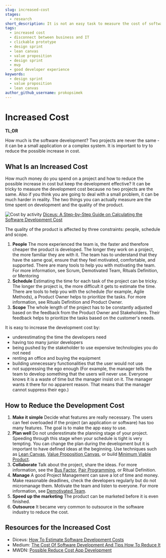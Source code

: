 ```yaml
---
slug: increased-cost
stages:
  - research
short_description: It is not an easy task to measure the cost of software development. Two projects are never the same, it can be a small application or a complex system. It is important to try to reduce the possible increase in cost.
tags:
  - increased cost
  - disconnect between business and IT
  - clickable prototype
  - design sprint
  - lean canvas
  - value proposition
  - design sprint
  - mvp
  - good developer experience
keywords:
  - design sprint
  - value proposition
  - lean canvas
author_github_username: prokopsimek
---
```


# Increased Cost

**TL;DR**

How much is the software development? Two projects are never the same - it can be a small application or a complex system. It is important to try to reduce the possible increase in cost.

## What Is an Increased Cost

How much money do you spend on a project and how to reduce the possible increase in cost but keep the development effective? It can be tricky to measure the development cost because no two projects are the same. Also if you think you are going to deal with a small problem, it can be much harder in reality. The two things you can actually measure are the time spent on development and the quality of the product.

![Cost by activity](/files/cost.png)
[Diceus: A Step-by-Step Guide on Calculating the Software Development Cost](https://diceus.com/how-to-estimate-software-development-costs/)

The quality of the product is affected by three constraints: people, schedule and scope.

1. **People**
   The more experienced the team is, the faster and therefore cheaper the product is developed. The longer they work on a project, the more familiar they are with it. The team has to understand that they have the same goal, ensure that they feel motivated, comfortable, and supported. There are many tools to help you with motivating the team.
   For more information, see Scrum, Demotivated Team, Rituals Definition, or Mentoring
2. **Schedule**
   Estimating the time for each task of the project can be tricky. The longer the project is, the more difficult it gets to estimate the time. There are tools to help you with the schedule (for example, Agile Methods), a Product Owner helps to prioritize the tasks. For more information, see Rituals Definition and Product Owner.
3. **Scope**
   The whole length of the project has to be constantly adjusted based on the feedback from the Product Owner and Stakeholders. Their feedback helps to prioritize the tasks based on the customer's needs.

It is easy to increase the development cost by:

- underestimating the time the developers need
- having too many junior developers
- being pushed by the stakeholder to use expensive technologies you do not need
- renting an office and buying the equipment
- building unnecessary functionalities that the user would not use
- not suppressing the ego enough (For example, the manager tells the team to develop something that the users will never use. Everyone knows it is a waste of time but the manager insist on it. The manager wants it there for no apparent reason. That means that the manager cannot suppress their ego.)

## How to Reduce the Development Cost

1. **Make it simple**
   Decide what features are really necessary. The users can feel overloaded if the project (an application or software) has too many features. The goal is to make the app easy to use.
2. **Plan well**
   Do not underestimate the planning stage of your project. Speeding through this stage when your schedule is tight is very tempting. You can change the plan during the development but it is important to have defined ideas at the beginning.
   Use techniques such as [Lean Canvas](/practices/lean-canvas), [Value Proposition Canvas](/practices/value-proposition), or build [Minimum Viable Product](/practices/minimum-viable-product).
3. **Collaborate**
   Talk about the project, share the ideas.
   For more information, see the [Bus Factor](/practices/bus-factor), [Pair Programming](/practices/pair-programming), or Ritual Definition.
4. **Manage**
   A good Project Management can save a lot of time and money. Make reasonable deadlines, check the developers regularly but do not micromanage them. Motivate the team and listen to everyone.
   For more information, see [Demotivated Team](/problems/demotivated-team).
5. **Speed up the marketing**
   The product can be marketed before it is even finished.
6. **Outsource**
   It became very common to outsource in the software industry to reduce the cost.

## Resources for the Increased Cost

- Diceus: [How To Estimate Software Development Costs](https://diceus.com/how-to-estimate-software-development-costs/)
- Medium: [The Cost Of Software Development And Tips How To Reduce It](https://medium.com/grand-parade/the-cost-of-software-development-and-tips-how-to-reduce-it-60ba44e85948)
- MWDN: [Possible Reduce Cost App Development](https://mwdn.com/possible-reduce-cost-app-development/)
